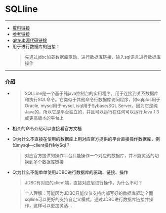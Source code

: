 # SQLline  
---
- [资料链接](http://sqlline.sourceforge.net/#sect_command_all)
- [参考链接](https://apacheignite-sql.readme.io/docs/sqlline)
- [github源代码链接](https://github.com/julianhyde/sqlline)
-   用于进行数据库的链接：
    >先通过jdbc加载数据库驱动，进行数据库链接，输入sql语言进行数据库操作
---
### 介绍
-   >SQLLine是一个基于纯java控制台的实用程序，用于连接到关系数据库和执行SQL命令。它类似于其他命令行数据库访问程序，如sqlplus用于Oracle, mysql用于mysql, isql用于Sybase/SQL Server。因为它是纯Java的，所以它是平台独立的，并且可以运行在任何可以运行Java 1.3或更高版本的平台上
-   相关的命令介绍可以直接看官方文档
  
-   Q:为什么不直接在使用的数据库上用对应官方提供的平台直接操作数据库，例如mysql—client操作MySql？

    >对应官方提供的操作平台只能操作一个对应的数据库，并不能灵活的切换到多个数据库链接

-   Q:为什么不能单单使用JDBC进行数据库的驱动、链接、操作
    
    >JDBC有对应的client端，直接对底层进行操作，为什么不可？
    
    >个人理解：可能因为JDBC只能仅仅支持内部写好的数据库驱动？而sqlline可以更好的支持自定义模式，通过JDBC进行数据库链接并操作，这样可以更加灵活...